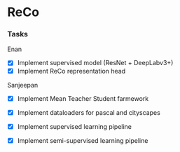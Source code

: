 # ReCo

### Tasks

Enan

- [x] Implement supervised model (ResNet + DeepLabv3+)
- [x] Implement ReCo representation head

Sanjeepan

- [x] Implement Mean Teacher Student farmework
- [x] Implement dataloaders for pascal and cityscapes
- [x] Implement supervised learning pipeline
- [x] Implement semi-supervised learning pipeline

